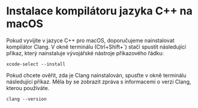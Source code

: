 <h1 data-loc-id="walkthrough.mac.install.compiler">Instalace kompilátoru jazyka C++ na macOS</h1>
<p data-loc-id="walkthrough.mac.text1">Pokud vyvíjíte v jazyce C++ pro macOS, doporučujeme nainstalovat kompilátor Clang. V okně terminálu (Ctrl+Shift+`) stačí spustit následující příkaz, který nainstaluje vývojářské nástroje příkazového řádku:</p>
<pre><code class="lang-bash">xcode-select --install</code></pre>
<p data-loc-id="walkthrough.mac.text2">Pokud chcete ověřit, zda je Clang nainstalován, spusťte v okně terminálu následující příkaz. Měla by se zobrazit zpráva s informacemi o verzi Clang, kterou používáte.</p>
<pre><code class="lang-bash">clang --version</code></pre>
